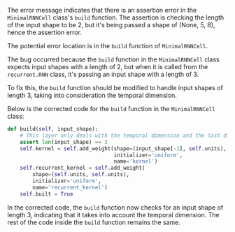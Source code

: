 The error message indicates that there is an assertion error in the `MinimalRNNCell` class's `build` function. The assertion is checking the length of the input shape to be 2, but it's being passed a shape of (None, 5, 8), hence the assertion error.

The potential error location is in the `build` function of `MinimalRNNCell`.

The bug occurred because the `build` function in the `MinimalRNNCell` class expects input shapes with a length of 2, but when it is called from the `recurrent.RNN` class, it's passing an input shape with a length of 3.

To fix this, the `build` function should be modified to handle input shapes of length 3, taking into consideration the temporal dimension.

Below is the corrected code for the `build` function in the `MinimalRNNCell` class:

```python
def build(self, input_shape):
    # This layer only deals with the temporal dimension and the last dimension corresponding to input features
    assert len(input_shape) == 3
    self.kernel = self.add_weight(shape=(input_shape[-1], self.units),
                                  initializer='uniform',
                                  name='kernel')
    self.recurrent_kernel = self.add_weight(
        shape=(self.units, self.units),
        initializer='uniform',
        name='recurrent_kernel')
    self.built = True
```

In the corrected code, the `build` function now checks for an input shape of length 3, indicating that it takes into account the temporal dimension. The rest of the code inside the `build` function remains the same.